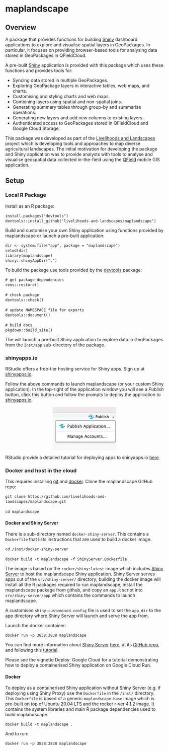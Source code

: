 # maplandscape

## Overview

A package that provides functions for building [Shiny](https://shiny.rstudio.com) dashboard applications to explore and visualise spatial layers in GeoPackages. In particular, it focuses on providing browser-based tools for analysing data stored in GeoPackages in QFieldCloud. 

A pre-built [Shiny](https://shiny.rstudio.com) application is provided with this package which uses these functions and provides tools for:

* Syncing data stored in multiple GeoPackages.
* Exploring GeoPackage layers in interactive tables, web maps, and charts.
* Customising and styling charts and web maps. 
* Combining layers using spatial and non-spatial joins.
* Generating summary tables through group-by and summarise operations. 
* Generating new layers and add new columns to existing layers. 
* Authenticated access to GeoPackages stored in QFieldCloud and Google Cloud Storage.

This package was developed as part of the [Livelihoods and Landscapes](https://livelihoods-and-landscapes.com) project which is developing tools and approaches to map diverse agricultural landscapes. The initial motivation for developing the package and Shiny application was to provide analysts with tools to analyse and visualise geospatial data collected in-the-field using the [QField](https://qfield.org) mobile GIS application. 

## Setup

### Local R Package

Install as an R package:

```
install.packages("devtools")
devtools::install_github("livelihoods-and-landscapes/maplandscape")
```

Build and customise your own Shiny application using functions provided by maplandscape or launch a pre-built application:

```
dir <- system.file("app", package = "maplandscape")
setwd(dir)
library(maplandscape)
shiny::shinyAppDir(".")
```

To build the package use tools provided by the [devtools](https://github.com/r-lib/devtools) package:

```
# get package dependencies
renv::restore()

# check package
devtools::check()

# update NAMESPACE file for exports
devtools::document() 

# build docs
pkgdown::build_site()
```

The will launch a pre-built Shiny application to explore data in GeoPackages from the `inst/app` sub-directory of the package. 

### shinyapps.io

RStudio offers a free-tier hosting service for Shiny apps. Sign up at [shinyapps.io](https://www.shinyapps.io). 

Follow the above commands to launch maplandscape (or your custom Shiny application). In the top-right of the application window you will see a *Publish* button, click this button and follow the prompts to deploy the application to [shinyapps.io](https://www.shinyapps.io).

<img src="man/figures/shiny-publish.png" width="40%" style="display: block; margin: auto;"/>

RStudio provide a detailed tutorial for deploying apps to shinyapps.io [here](https://shiny.rstudio.com/articles/shinyapps.html).


### Docker and host in the cloud

This requires installing [git](https://git-scm.com/downloads) and [docker](https://www.docker.com). Clone the maplandscape GitHub repo:

```
git clone https://github.com/livelihoods-and-landscapes/maplandscape.git

cd maplandscape
```

#### Docker and Shiny Server

There is a sub-directory named `docker-shiny-server`. This contains a `Dockerfile` that lists instructions that are used to build a docker image.

```
cd /inst/docker-shiny-server

docker build -t maplandscape -f ShinyServer.Dockerfile .
```

The image is based on the `rocker/shiny:latest` image which includes [Shiny Server](https://www.rstudio.com/products/shiny/shiny-server/?_ga=2.240850435.1437924050.1628840494-908324396.1627896044) to host the maplandscape Shiny application. Shiny Server serves apps out of the `srv/shiny-server/` directory; building the docker image will install all the R packages required to run maplandscape, install the maplandscape package from github, and copy an `app.R` script into `srv/shiny-server/app` which contains the commands to launch maplandscape. 

A customised `shiny-customised.config` file is used to set the `app_dir` to  the app directory where Shiny Server will launch and serve the app from. 

Launch the docker container:

```
docker run -p 3838:3838 maplandscape
```

You can find more information about [Shiny Server](https://www.rstudio.com/products/shiny/shiny-server/?_ga=2.240850435.1437924050.1628840494-908324396.1627896044) [here](https://shiny.rstudio.com/articles/shiny-server.html), at its [GitHub repo](https://github.com/rstudio/shiny-server), and following this [tutorial](https://deanattali.com/2015/05/09/setup-rstudio-shiny-server-digital-ocean/). 

Please see the vignette Deploy: Google Cloud for a tutorial demonstrating how to deploy a containerised Shiny application on Google Cloud Run. 

#### Docker 

To deploy as a containerised Shiny application without Shiny Server (e.g. if deploying using Shiny Proxy) use the `Dockerfile` in the `/inst/` directory. This `Dockerfile` is based of a generic `maplandscape-base` image which is pre-built on top of Ubuntu 20.04 LTS and the rocker r-ver 4.1.2 image. It contains the system libraries and main R package dependencies used to build maplandscape. 

```
docker build -t maplandscape .
```
And to run:

```
docker run -p 3838:3838 maplandscape
```

